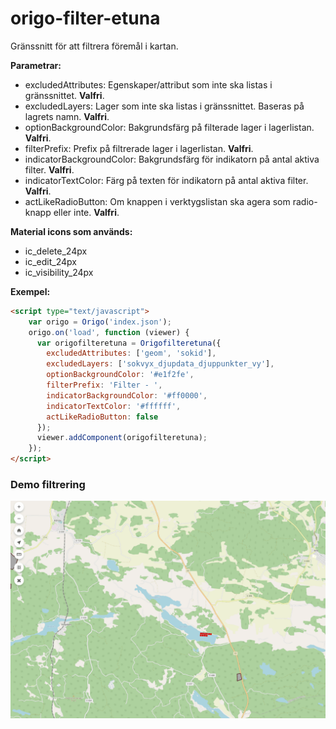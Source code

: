# origo-filter-etuna

Gränssnitt för att filtrera föremål i kartan.

**Parametrar:**
- excludedAttributes: Egenskaper/attribut som inte ska listas i gränssnittet. **Valfri**.
- excludedLayers: Lager som inte ska listas i gränssnittet. Baseras på lagrets namn. **Valfri**.
- optionBackgroundColor: Bakgrundsfärg på filterade lager i lagerlistan. **Valfri**.
- filterPrefix: Prefix på filtrerade lager i lagerlistan. **Valfri**.
- indicatorBackgroundColor: Bakgrundsfärg för indikatorn på antal aktiva filter. **Valfri**.
- indicatorTextColor: Färg på texten för indikatorn på antal aktiva filter. **Valfri**.
- actLikeRadioButton: Om knappen i verktygslistan ska agera som radio-knapp eller inte. **Valfri**.

**Material icons som används:**
- ic_delete_24px
- ic_edit_24px
- ic_visibility_24px

**Exempel:**
```HTML
<script type="text/javascript">
    var origo = Origo('index.json');
    origo.on('load', function (viewer) {
      var origofilteretuna = Origofilteretuna({
        excludedAttributes: ['geom', 'sokid'],
        excludedLayers: ['sokvyx_djupdata_djuppunkter_vy'],
        optionBackgroundColor: '#e1f2fe',
        filterPrefix: 'Filter - ',
        indicatorBackgroundColor: '#ff0000',
        indicatorTextColor: '#ffffff',
        actLikeRadioButton: false
      });
      viewer.addComponent(origofilteretuna);
    });
</script>
```

### Demo filtrering
![](filter1.gif)
